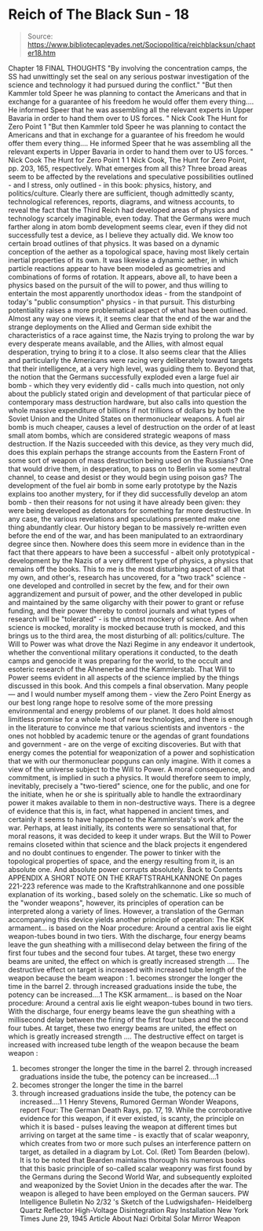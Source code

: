 # Reich of The Black Sun - 18

> Source: https://www.bibliotecapleyades.net/Sociopolitica/reichblacksun/chapter18.htm

Chapter 18
FINAL THOUGHTS
"By involving the concentration camps, the SS had unwittingly set the seal on any serious postwar investigation of the science and technology it had pursued during the conflict." "But then Kammler told Speer he was planning to contact the Americans and that in exchange for a guarantee of his freedom he would offer them every thing.... He informed Speer that he was assembling all the relevant experts in Upper Bavaria in order to hand them over to US forces. " Nick Cook The Hunt for Zero Point 1
"But then Kammler told Speer he was planning to contact the Americans and that in exchange for a guarantee of his freedom he would offer them every thing.... He informed Speer that he was assembling all the relevant experts in Upper Bavaria in order to hand them over to US forces. "
Nick Cook
The Hunt for Zero Point 1
1 Nick Cook, The Hunt for Zero Point, pp. 203, 165, respectively.
What emerges from all this? Three broad areas seem to be affected by the revelations and speculative possibilities outlined - and I stress, only outlined - in this book: physics, history, and politics/culture. Clearly there are sufficient, though admittedly scanty, technological references, reports, diagrams, and witness accounts, to reveal the fact that the Third Reich had developed areas of physics and technology scarcely imaginable, even today. That the Germans were much farther along in atom bomb development seems clear, even if they did not successfully test a device, as I believe they actually did.
We know too certain broad outlines of that physics. It was based on a dynamic conception of the aether as a topological space, having most likely certain inertial properties of its own. It was likewise a dynamic aether, in which particle reactions appear to have been modeled as geometries and combinations of forms of rotation. It appears, above all, to have been a physics based on the pursuit of the will to power, and thus willing to entertain the most apparently unorthodox ideas - from the standpoint of today's "public consumption" physics - in that pursuit.
This disturbing potentiality raises a more problematical aspect of what has been outlined. Almost any way one views it, it seems clear that the end of the war and the strange deployments on the Allied and German side exhibit the characteristics of a race against time, the Nazis trying to prolong the war by every desperate means available, and the Allies, with almost equal desperation, trying to bring it to a close. It also seems clear that the Allies and particularly the Americans were racing very deliberately toward targets that their intelligence, at a very high level, was guiding them to.
Beyond that, the notion that the Germans successfully exploded even a large fuel air bomb - which they very evidently did - calls much into question, not only about the publicly stated origin and development of that particular piece of contemporary mass destruction hardware, but also calls into question the whole massive expenditure of billions if not trillions of dollars by both the Soviet Union and the United States on thermonuclear weapons. A fuel air bomb is much cheaper, causes a level of destruction on the order of at least small atom bombs, which are considered strategic weapons of mass destruction.
If the Nazis succeeded with this device, as they very much did, does this explain perhaps the strange accounts from the Eastern Front of some sort of weapon of mass destruction being used on the Russians? One that would drive them, in desperation, to pass on to Berlin via some neutral channel, to cease and desist or they would begin using poison gas? The development of the fuel air bomb in some early prototype by the Nazis explains too another mystery, for if they did successfully develop an atom bomb - then their reasons for not using it have already been given: they were being developed as detonators for something far more destructive.
In any case, the various revelations and speculations presented make one thing abundantly clear. Our history began to be massively re-written even before the end of the war, and has been manipulated to an extraordinary degree since then. Nowhere does this seem more in evidence than in the fact that there appears to have been a successful - albeit only prototypical - development by the Nazis of a very different type of physics, a physics that remains off the books.
This to me is the most disturbing aspect of all that my own, and other's, research has uncovered, for a "two track" science - one developed and controlled in secret by the few, and for their own aggrandizement and pursuit of power, and the other developed in public and maintained by the same oligarchy with their power to grant or refuse funding, and their power thereby to control journals and what types of research will be "tolerated" - is the utmost mockery of science. And when science is mocked, morality is mocked because truth is mocked, and this brings us to the third area, the most disturbing of all: politics/culture.
The Will to Power was what drove the Nazi Regime in any endeavor it undertook, whether the conventional military operations it conducted, to the death camps and genocide it was preparing for the world, to the occult and esoteric research of the Ahnenerbe and the Kammlerstab. That Will to Power seems evident in all aspects of the science implied by the things discussed in this book. And this compels a final observation.
Many people — and I would number myself among them - view the Zero Point Energy as our best long range hope to resolve some of the more pressing environmental and energy problems of our planet. It does hold almost limitless promise for a whole host of new technologies, and there is enough in the literature to convince me that various scientists and inventors - the ones not hobbled by academic tenure or the agendas of grant foundations and government - are on the verge of exciting discoveries.
But with that energy comes the potential for weaponization of a power and sophistication that we with our thermonuclear popguns can only imagine. With it comes a view of the universe subject to the Will to Power. A moral consequence, and commitment, is implied in such a physics. It would therefore seem to imply, inevitably, precisely a "two-tiered" science, one for the public, and one for the initiate, when he or she is spiritually able to handle the extraordinary power it makes available to them in non-destructive ways. There is a degree of evidence that this is, in fact, what happened in ancient times, and certainly it seems to have happened to the Kammlerstab's work after the war. Perhaps, at least initially, its contents were so sensational that, for moral reasons, it was decided to keep it under wraps.
But the Will to Power remains closeted within that science and the black projects it engendered and no doubt continues to engender.
The power to tinker with the topological properties of space, and the energy resulting from it, is an absolute one. And absolute power corrupts absolutely.
Back to Contents
APPENDIX
A SHORT NOTE ON THE KRAFTSTRAHLKANNONE
On pages 221-223 reference was made to the Kraftstrahlkannone and one possible explanation of its working., based solely on the schematic. Like so much of the "wonder weapons", however, its principles of operation can be interpreted along a variety of lines. However, a translation of the German accompanying this device yields another principle of operation:
The KSK armament... is based on the Noar procedure: Around a central axis lie eight weapon-tubes bound in two tiers. With the discharge, four energy beams leave the gun sheathing with a millisecond delay between the firing of the first four tubes and the second four tubes. At target, these two energy beams are united, the effect on which is greatly increased strength .... The destructive effect on target is increased with increased tube length of the weapon because the beam weapon : 1. becomes stronger the longer the time in the barrel 2. through increased graduations inside the tube, the potency can be increased....1
The KSK armament... is based on the Noar procedure: Around a central axis lie eight weapon-tubes bound in two tiers. With the discharge, four energy beams leave the gun sheathing with a millisecond delay between the firing of the first four tubes and the second four tubes. At target, these two energy beams are united, the effect on which is greatly increased strength ....
The destructive effect on target is increased with increased tube length of the weapon because the beam weapon :
1. becomes stronger the longer the time in the barrel 2. through increased graduations inside the tube, the potency can be increased....1
1. becomes stronger the longer the time in the barrel
2. through increased graduations inside the tube, the potency can be increased....1
1 Henry Stevens, Rumored German Wonder Weapons, report Four: The German Death Rays, pp. 17, 19.
While the corroborative evidence for this weapon, if it ever existed, is scanty, the principle on which it is based - pulses leaving the weapon at different times but arriving on target at the same time - is exactly that of scalar weaponry, which creates from two or more such pulses an interference pattern on target, as detailed in a diagram by Lot. Col. (Ret) Tom Bearden (below).
It is to be noted that Bearden maintains thorough his numerous books that this basic principle of so-called scalar weaponry was first found by the Germans during the Second World War, and subsequently exploited and weaponized by the Soviet Union in the decades after the war. The weapon is alleged to have been employed on the German saucers.
PW Intelligence Bulletin No 2/32 's
Sketch of the Ludwigshafen- Heidelberg Quartz Reflector High-Voltage Disintegration Ray Installation
New York Times June 29, 1945
Article About Nazi Orbital Solar Mirror Weapon

